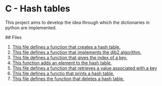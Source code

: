 # C - Hash tables

<p>This project aims to develop the idea through which the dictionaries in python are implemented.
</p>
## Files
	<ol>
		<li><a href="0-hash_table_create.c"> This file defines a function that creates a hash table. </a></li>
		<li><a href="1-djb2.c"> This file defines a function that implements the djb2 algorithm. </a></li>
		<li><a href="2-key_index.c"> This file defines a function that gives the index of a key.</a></li>
		<li><a href="3-hash_table_set.c"> This function adds an element to the hash table. </a></li>
		<li><a href="4-hash_table_get.c"> This file defines a function that retrieves a value associated with a key</a></li>
		<li><a href="5-hash_table_print.c"> This file defines a functio that prints a hash table. </a></li>
		<li><a href="6-hash_table_delete.c"> This file defines the function that deletes a hash table. </a></li>
	</ol>
